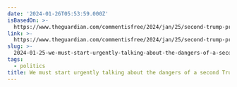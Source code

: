 ```yaml
---
date: '2024-01-26T05:53:59.000Z'
isBasedOn: >-
  https://www.theguardian.com/commentisfree/2024/jan/25/second-trump-presidency-dangers-democracy?utm_term=Autofeed&CMP=edit_2221&utm_medium=Social&utm_source=Twitter#Echobox=1706184476
link: >-
  https://www.theguardian.com/commentisfree/2024/jan/25/second-trump-presidency-dangers-democracy?utm_term=Autofeed&CMP=edit_2221&utm_medium=Social&utm_source=Twitter#Echobox=1706184476
slug: >-
  2024-01-25-we-must-start-urgently-talking-about-the-dangers-of-a-second-trump-presiden
tags:
  - politics
title: We must start urgently talking about the dangers of a second Trump presiden
---
```

 
